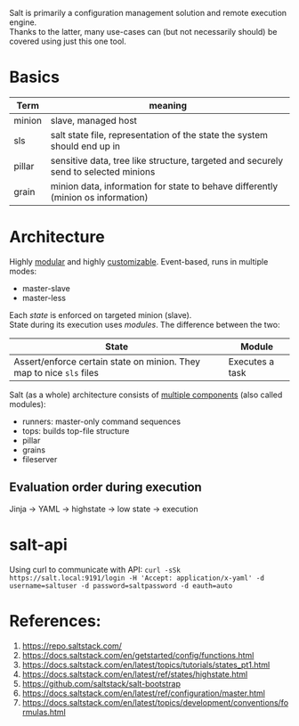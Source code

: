 Salt is primarily a configuration management solution and remote execution engine.  
Thanks to the latter, many use-cases can (but not necessarily should) be covered using just this one tool.

# Basics
| Term | meaning |
|------|---------|
| minion | slave, managed host |
| sls | salt state file, representation of the state the system should end up in |
| pillar | sensitive data, tree like structure, targeted and securely send to selected minions |
| grain | minion data, information for state to behave differently (minion os information) |

# Architecture
Highly [modular](https://docs.saltstack.com/en/latest/ref/index.html) and highly [customizable](https://docs.saltstack.com/en/latest/ref/modules/).
Event-based, runs in multiple modes: 
* master-slave
* master-less

Each _state_ is enforced on targeted minion (slave).  
State during its execution uses _modules_. The difference between the two:

| State | Module |
|-|-|
| Assert/enforce certain state on minion. They map to nice `sls` files | Executes a task |

Salt (as a whole) architecture consists of [multiple components](https://docs.saltstack.com/en/latest/topics/development/modular_systems.html) (also called modules):
 * runners: master-only command sequences
 * tops: builds top-file structure
 * pillar
 * grains
 * fileserver

## Evaluation order during execution
Jinja -> YAML -> highstate -> low state -> execution

# salt-api
Using curl to communicate with API: `curl -sSk https://salt.local:9191/login -H 'Accept: application/x-yaml' -d username=saltuser -d password=saltpassword -d eauth=auto`

# References:
1. https://repo.saltstack.com/
2. https://docs.saltstack.com/en/getstarted/config/functions.html
3. https://docs.saltstack.com/en/latest/topics/tutorials/states_pt1.html
4. https://docs.saltstack.com/en/latest/ref/states/highstate.html
5. https://github.com/saltstack/salt-bootstrap
6. https://docs.saltstack.com/en/latest/ref/configuration/master.html
7. https://docs.saltstack.com/en/latest/topics/development/conventions/formulas.html